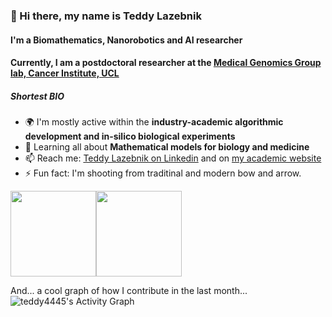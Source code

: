### 👋 Hi there, my name is Teddy Lazebnik

#### I'm a Biomathematics, Nanorobotics and AI researcher
#### Currently, I am a postdoctoral researcher at the [Medical Genomics Group lab, Cancer Institute, UCL](https://www.ucl.ac.uk/cancer/research/department-cancer-biology/medical-genomics-group)

##### Shortest BIO

- 🌍 I'm mostly active within the **industry-academic algorithmic development and in-silico biological experiments**
- 🌱 Learning all about **Mathematical models for biology and medicine**
- 📫 Reach me: [Teddy Lazebnik on Linkedin](https://www.linkedin.com/in/teddy-lazebnik/) and on [my academic website](https://teddylazebnik.info/)
- ⚡️ Fun fact: I'm shooting from traditinal and modern bow and arrow.


<img height="137px" src="https://github-readme-stats.vercel.app/api?username=teddy4445&hide_title=true&hide_border=true&show_icons=true&include_all_commits=true&count_private=true&line_height=21&text_color=000&icon_color=000&bg_color=0,ea6161,ffc64d,fffc4d,52fa5a&theme=graywhite" /><img height="137px" src="https://github-readme-stats.vercel.app/api/top-langs/?username=bilardi&hide=html&hide_title=true&hide_border=true&layout=compact&langs_count=8&text_color=000&icon_color=fff&bg_color=0,52fa5a,4dfcff,c64dff&theme=graywhite" />

And... a cool graph of how I contribute in the last month... 
<img alt="teddy4445's Activity Graph" src="https://activity-graph.herokuapp.com/graph?username=teddy4445&bg_color=1F222E&color=ffffff&line=1445f5&point=a7b9fb&hide_border=true" />
